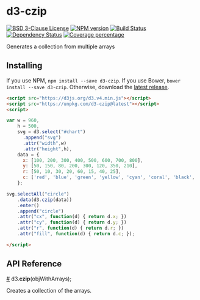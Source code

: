 # d3-czip
[![BSD 3-Clause License][license-image]][license-url]
[![NPM version][npm-image]][npm-url]
[![Build Status][travis-image]][travis-url]
[![Dependency Status][daviddm-image]][daviddm-url]
[![Coverage percentage][coveralls-image]][coveralls-url]

Generates a collection from multiple arrays

## Installing

If you use NPM, `npm install --save d3-czip`. If you use Bower, `bower install --save d3-czip`. Otherwise, download the [latest release](https://github.com/smartin85/d3-czip/releases/latest).

```html
<script src="https://d3js.org/d3.v4.min.js"></script>
<script src="https://unpkg.com/d3-czip@latest"></script>
<script>

var w = 960,
    h = 500,
    svg = d3.select("#chart")
      .append("svg")
      .attr("width",w)
      .attr("height",h),
    data = {
      x: [100, 200, 300, 400, 500, 600, 700, 800],
      y: [50, 150, 80, 200, 300, 120, 350, 210],
      r: [50, 10, 30, 20, 60, 15, 40, 25],
      c: ['red', 'blue', 'green', 'yellow', 'cyan', 'coral', 'black', 'grey']
    };

svg.selectAll("circle")
    .data(d3.czip(data))
    .enter()
    .append("circle")
    .attr("cx", function(d) { return d.x; })
    .attr("cy", function(d) { return d.y; })
    .attr("r", function(d) { return d.r; })
    .attr("fill", function(d) { return d.c; });

</script>
```

## API Reference

<a href="#czip" name="czip">#</a> d3.<b>czip</b>(objWithArrays);

Creates a collection of the arrays.

[license-image]: https://img.shields.io/badge/License-BSD%203--Clause-blue.svg
[license-url]: LICENSE

[npm-image]: https://badge.fury.io/js/d3-czip.svg
[npm-url]: https://npmjs.org/package/d3-czip

[bower-image]: https://badge.fury.io/bo/d3-czip.svg
[bower-url]: https://badge.fury.io/bo/d3-czip

[travis-image]: https://travis-ci.org/smartin85/d3-czip.svg?branch=master
[travis-url]: https://travis-ci.org/smartin85/d3-czip

[daviddm-image]: https://david-dm.org/smartin85/d3-czip.svg?theme=shields.io
[daviddm-url]: https://david-dm.org/smartin85/d3-czip

[coveralls-image]: https://coveralls.io/repos/smartin85/d3-czip/badge.svg
[coveralls-url]: https://coveralls.io/r/smartin85/d3-czip
